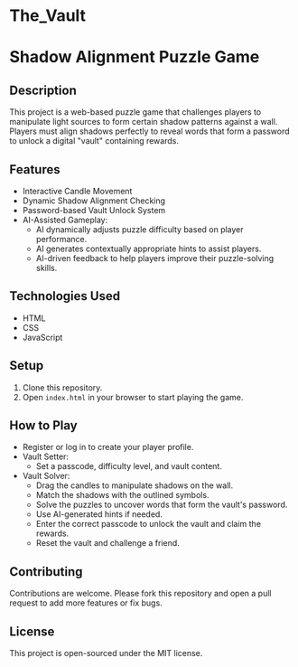 # The_Vault
# Shadow Alignment Puzzle Game

## Description
This project is a web-based puzzle game that challenges players to manipulate light sources to form certain shadow patterns against a wall. Players must align shadows perfectly to reveal words that form a password to unlock a digital "vault" containing rewards.

## Features
- Interactive Candle Movement
- Dynamic Shadow Alignment Checking
- Password-based Vault Unlock System
- AI-Assisted Gameplay:
    - AI dynamically adjusts puzzle difficulty based on player performance.
    - AI generates contextually appropriate hints to assist players.
    - AI-driven feedback to help players improve their puzzle-solving skills.

## Technologies Used
- HTML
- CSS
- JavaScript

## Setup
1. Clone this repository.
2. Open `index.html` in your browser to start playing the game.

## How to Play
- Register or log in to create your player profile.
- Vault Setter:
  - Set a passcode, difficulty level, and vault content.
- Vault Solver:
  - Drag the candles to manipulate shadows on the wall.
  - Match the shadows with the outlined symbols.
  - Solve the puzzles to uncover words that form the vault's password.
  - Use AI-generated hints if needed.
  - Enter the correct passcode to unlock the vault and claim the rewards.
  - Reset the vault and challenge a friend.

## Contributing
Contributions are welcome. Please fork this repository and open a pull request to add more features or fix bugs.

## License
This project is open-sourced under the MIT license.
